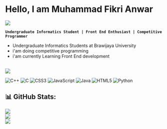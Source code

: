 # Hello, I am Muhammad Fikri Anwar


<p align="left">
  <img src="https://readme-typing-svg.demolab.com?font=Fira+Code&weight=600&size=26&letterSpacing=4px&duration=2000&pause=3000&color=CFCFCF&width=435&lines=About+me" />
  <br>
  
**``
Undergraduate Informatics Student |
Front End Enthusiast |
Competitive Programmer
``**

- Undergraduate Informatics Students at Brawijaya University
- i'am doing competitive programming
- i'am currently Learning Front End development
  
</p>

<p>
<br>
<img src="https://readme-typing-svg.demolab.com?font=Fira+Code&weight=600&size=26&letterSpacing=4px&duration=2000&color=CFCFCF&multiline=true&width=435&height=100&lines=I'am+Currently+learning+;and+using">

![C++](https://img.shields.io/badge/c++-%2300599C.svg?style=for-the-badge&logo=c%2B%2B&logoColor=white) 
![C](https://img.shields.io/badge/c-%2300599C.svg?style=for-the-badge&logo=c&logoColor=white) ![CSS3](https://img.shields.io/badge/css3-%231572B6.svg?style=for-the-badge&logo=css3&logoColor=white) ![JavaScript](https://img.shields.io/badge/javascript-%23323330.svg?style=for-the-badge&logo=javascript&logoColor=%23F7DF1E) ![Java](https://img.shields.io/badge/java-%23ED8B00.svg?style=for-the-badge&logo=openjdk&logoColor=white) ![HTML5](https://img.shields.io/badge/html5-%23E34F26.svg?style=for-the-badge&logo=html5&logoColor=white) ![Python](https://img.shields.io/badge/python-3670A0?style=for-the-badge&logo=python&logoColor=ffdd54)
  
</p>

<p>
  
## 📊 GitHub Stats:
  
![](https://github-readme-stats.vercel.app/api?username=mhfikrianwr&theme=dark&hide_border=false&include_all_commits=true&count_private=true)<br/>
![](https://nirzak-streak-stats.vercel.app/?user=mhfikrianwr&theme=dark&hide_border=false)<br/>
![](https://github-readme-stats.vercel.app/api/top-langs/?username=mhfikrianwr&theme=dark&hide_border=false&include_all_commits=true&count_private=true&layout=compact)
  
</p>

